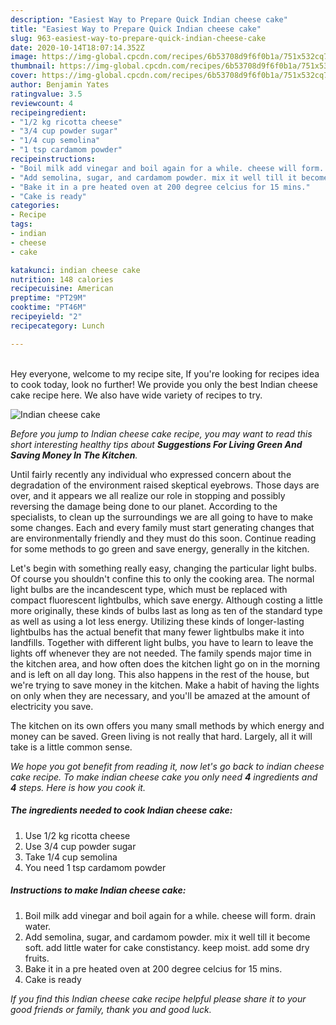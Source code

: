 ```yaml
---
description: "Easiest Way to Prepare Quick Indian cheese cake"
title: "Easiest Way to Prepare Quick Indian cheese cake"
slug: 963-easiest-way-to-prepare-quick-indian-cheese-cake
date: 2020-10-14T18:07:14.352Z
image: https://img-global.cpcdn.com/recipes/6b53708d9f6f0b1a/751x532cq70/indian-cheese-cake-recipe-main-photo.jpg
thumbnail: https://img-global.cpcdn.com/recipes/6b53708d9f6f0b1a/751x532cq70/indian-cheese-cake-recipe-main-photo.jpg
cover: https://img-global.cpcdn.com/recipes/6b53708d9f6f0b1a/751x532cq70/indian-cheese-cake-recipe-main-photo.jpg
author: Benjamin Yates
ratingvalue: 3.5
reviewcount: 4
recipeingredient:
- "1/2 kg ricotta cheese"
- "3/4 cup powder sugar"
- "1/4 cup semolina"
- "1 tsp cardamom powder"
recipeinstructions:
- "Boil milk add vinegar and boil again for a while. cheese will form. drain water."
- "Add semolina, sugar, and cardamom powder. mix it well till it become soft. add little water for cake constistancy. keep moist. add some dry fruits."
- "Bake it in a pre heated oven at 200 degree celcius for 15 mins."
- "Cake is ready"
categories:
- Recipe
tags:
- indian
- cheese
- cake

katakunci: indian cheese cake 
nutrition: 148 calories
recipecuisine: American
preptime: "PT29M"
cooktime: "PT46M"
recipeyield: "2"
recipecategory: Lunch

---
```

<br>
Hey everyone, welcome to my recipe site, If you're looking for recipes idea to cook today, look no further! We provide you only the best Indian cheese cake recipe here. We also have wide variety of recipes to try.
<br>


![Indian cheese cake](https://img-global.cpcdn.com/recipes/6b53708d9f6f0b1a/751x532cq70/indian-cheese-cake-recipe-main-photo.jpg)

<i>Before you jump to Indian cheese cake recipe, you may want to read this short interesting healthy tips about 
<strong>Suggestions For Living Green And Saving Money In The Kitchen</strong>.</i>
</br>

Until fairly recently any individual who expressed concern about the degradation of the environment raised skeptical eyebrows. Those days are over, and it appears we all realize our role in stopping and possibly reversing the damage being done to our planet. According to the specialists, to clean up the surroundings we are all going to have to make some changes. Each and every family must start generating changes that are environmentally friendly and they must do this soon. Continue reading for some methods to go green and save energy, generally in the kitchen.

Let's begin with something really easy, changing the particular light bulbs. Of course you shouldn't confine this to only the cooking area. The normal light bulbs are the incandescent type, which must be replaced with compact fluorescent lightbulbs, which save energy. Although costing a little more originally, these kinds of bulbs last as long as ten of the standard type as well as using a lot less energy. Utilizing these kinds of longer-lasting lightbulbs has the actual benefit that many fewer lightbulbs make it into landfills. Together with different light bulbs, you have to learn to leave the lights off whenever they are not needed. The family spends major time in the kitchen area, and how often does the kitchen light go on in the morning and is left on all day long. This also happens in the rest of the house, but we're trying to save money in the kitchen. Make a habit of having the lights on only when they are necessary, and you'll be amazed at the amount of electricity you save.

The kitchen on its own offers you many small methods by which energy and money can be saved. Green living is not really that hard. Largely, all it will take is a little common sense.


<i>We hope you got benefit from reading it, now let's go back to indian cheese cake recipe. To make indian cheese cake you only need <strong>4</strong> ingredients and <strong>4</strong> steps. Here is how you cook it.
</i>

##### The ingredients needed to cook Indian cheese cake:

1. Use 1/2 kg ricotta cheese
1. Use 3/4 cup powder sugar
1. Take 1/4 cup semolina
1. You need 1 tsp cardamom powder


##### Instructions to make Indian cheese cake:

1. Boil milk add vinegar and boil again for a while. cheese will form. drain water.
1. Add semolina, sugar, and cardamom powder. mix it well till it become soft. add little water for cake constistancy. keep moist. add some dry fruits.
1. Bake it in a pre heated oven at 200 degree celcius for 15 mins.
1. Cake is ready


<i>If you find this Indian cheese cake recipe helpful please share it to your good friends or family, thank you and good luck.</i>
